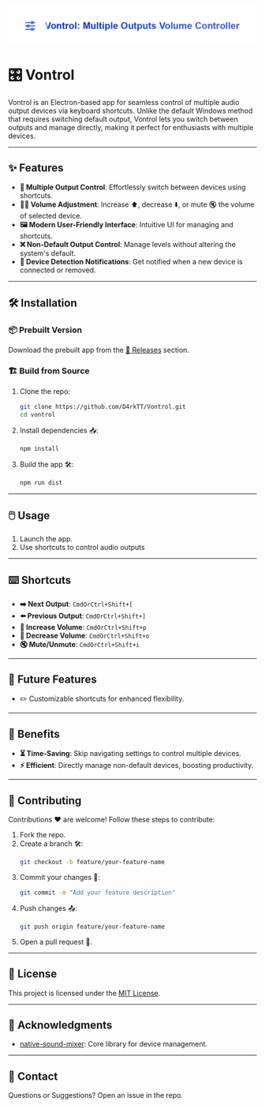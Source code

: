 ![Vontrol](vontrol-readme.png)

# 🎛️ Vontrol

Vontrol is an Electron-based app for seamless control of multiple audio output devices via keyboard shortcuts. Unlike the default Windows method that requires switching default output, Vontrol lets you switch between outputs and manage directly, making it perfect for enthusiasts with multiple devices.

---

## ✨ Features

- **🔀 Multiple Output Control**: Effortlessly switch between devices using shortcuts.
- **🔼🔽 Volume Adjustment**: Increase ⬆️, decrease ⬇️, or mute 🔇 the volume of selected device.
- **🖼️ Modern User-Friendly Interface**: Intuitive UI for managing and shortcuts.
- **❌ Non-Default Output Control**: Manage levels without altering the system's default.
- **📢 Device Detection Notifications**: Get notified when a new device is connected or removed.

---

## 🛠️ Installation

### 📦 Prebuilt Version

Download the prebuilt app from the [🚀 Releases](https://github.com/D4rkTT/Vontrol/releases) section.

### 🏗️ Build from Source

1. Clone the repo:
   ```bash
   git clone https://github.com/D4rkTT/Vontrol.git
   cd vontrol
   ```
2. Install dependencies 📥:
   ```bash
   npm install
   ```
3. Build the app 🛠️:
   ```bash
   npm run dist
   ```

---

## 🖱️ Usage

1. Launch the app.
2. Use shortcuts to control audio outputs

---

## ⌨️ Shortcuts

- **➡️ Next Output**: `CmdOrCtrl+Shift+[`
- **⬅️ Previous Output**: `CmdOrCtrl+Shift+]`
- **🔼 Increase Volume**: `CmdOrCtrl+Shift+p`
- **🔽 Decrease Volume**: `CmdOrCtrl+Shift+o`
- **🔇 Mute/Unmute**: `CmdOrCtrl+Shift+i`

---

## 🔮 Future Features

- ✏️ Customizable shortcuts for enhanced flexibility.

---

## 🚀 Benefits

- **⏳ Time-Saving**: Skip navigating settings to control multiple devices.
- **⚡ Efficient**: Directly manage non-default devices, boosting productivity.

---

## 🤝 Contributing

Contributions ❤️ are welcome! Follow these steps to contribute:

1. Fork the repo.
2. Create a branch 🛠️:
   ```bash
   git checkout -b feature/your-feature-name
   ```
3. Commit your changes 📝:
   ```bash
   git commit -m "Add your feature description"
   ```
4. Push changes 📤:
   ```bash
   git push origin feature/your-feature-name
   ```
5. Open a pull request 🔄.

---

## 📜 License

This project is licensed under the [MIT License](LICENSE).

---

## 🙌 Acknowledgments

- [native-sound-mixer](https://www.npmjs.com/package/native-sound-mixer): Core library for device management.

---

## 📧 Contact

Questions or Suggestions? Open an issue in the repo.

